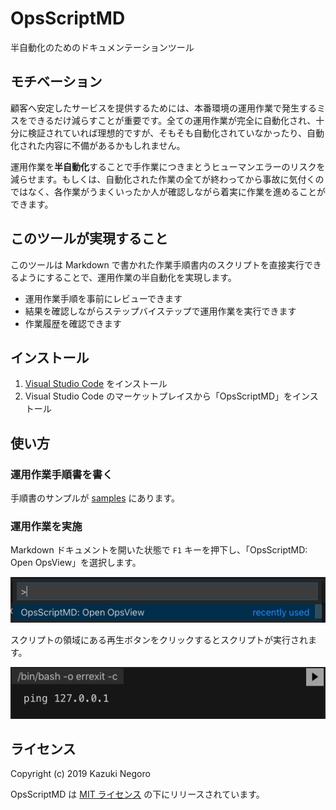 # OpsScriptMD

半自動化のためのドキュメンテーションツール

## モチベーション

顧客へ安定したサービスを提供するためには、本番環境の運用作業で発生するミスをできるだけ減らすことが重要です。全ての運用作業が完全に自動化され、十分に検証されていれば理想的ですが、そもそも自動化されていなかったり、自動化された内容に不備があるかもしれません。

運用作業を**半自動化**することで手作業につきまとうヒューマンエラーのリスクを減らせます。もしくは、自動化された作業の全てが終わってから事故に気付くのではなく、各作業がうまくいったか人が確認しながら着実に作業を進めることができます。

## このツールが実現すること

このツールは Markdown で書かれた作業手順書内のスクリプトを直接実行できるようにすることで、運用作業の半自動化を実現します。

- 運用作業手順を事前にレビューできます
- 結果を確認しながらステップバイステップで運用作業を実行できます
- 作業履歴を確認できます

## インストール

1. [Visual Studio Code](https://code.visualstudio.com/) をインストール
2. Visual Studio Code のマーケットプレイスから「OpsScriptMD」をインストール

## 使い方

### 運用作業手順書を書く

手順書のサンプルが [samples](samples) にあります。

### 運用作業を実施

Markdown ドキュメントを開いた状態で `F1` キーを押下し、「OpsScriptMD: Open OpsView」を選択します。

![](docs/images/open-opsview.png)

スクリプトの領域にある再生ボタンをクリックするとスクリプトが実行されます。

![](docs/images/script-chunk.png)

## ライセンス

Copyright (c) 2019 Kazuki Negoro

OpsScriptMD は [MIT ライセンス](./LICENSE) の下にリリースされています。